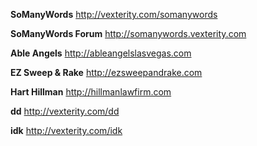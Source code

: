 

**SoManyWords**
http://vexterity.com/somanywords

**SoManyWords Forum**
http://somanywords.vexterity.com



**Able Angels**
http://ableangelslasvegas.com

**EZ Sweep & Rake**
http://ezsweepandrake.com

**Hart Hillman**
http://hillmanlawfirm.com




**dd**
http://vexterity.com/dd

**idk**
http://vexterity.com/idk